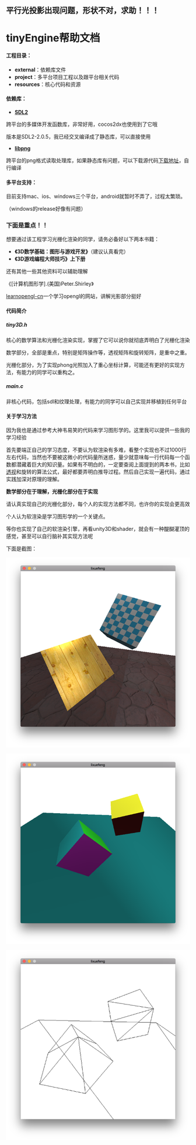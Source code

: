 ## 平行光投影出现问题，形状不对，求助！！！
# tinyEngine帮助文档
#### 工程目录：

- **external**：依赖库文件
- **project**：多平台项目工程以及跟平台相关代码
- **resources**：核心代码和资源

#### 依赖库：

- [**SDL2**](https://www.libsdl.org/download-2.0.php)

跨平台的多媒体开发函数库，非常好用，cocos2dx也使用到了它哦

版本是SDL2-2.0.5，我已经交叉编译成了静态库，可以直接使用

- [**libpng**](http://www.libpng.org/pub/png/libpng.html)

跨平台的png格式读取处理库，如果静态库有问题，可以下载源代码[下载地址](https://sourceforge.net/projects/libpng/files/libpng16/1.6.28/)，自行编译

#### 多平台支持：

目前支持mac、ios、windows三个平台，android就暂时不弄了，过程太繁琐。

（windows的release好像有问题）

### 下面是重点！！

想要通过该工程学习光栅化渲染的同学，请务必备好以下两本书籍：

- **《3D数学基础：图形与游戏开发》**（建议认真看完）
- **《3D游戏编程大师技巧》上下册**

还有其他一些其他资料可以辅助理解

《[计算机图形学].(美国)Peter.Shirley》

[learnopengl-cn](http://learnopengl-cn.readthedocs.io/zh/latest/)一个学习opengl的网站，讲解光影部分挺好

#### 代码简介

##### tiny3D.h 

核心的数学算法和光栅化渲染实现，掌握了它可以说你就彻底弄明白了光栅化渲染

数学部分，全部是重点，特别是矩阵操作等，透视矩阵和旋转矩阵，是重中之重。

光栅化部分，为了实现phong光照加入了重心坐标计算，可能还有更好的实现方法，有能力的同学可以重构之。

##### main.c

非核心代码，包括sdl和纹理处理，有能力的同学可以自己实现并移植到任何平台

#### 关于学习方法

因为我也是通过参考大神韦易笑的代码来学习图形学的。这里我可以提供一些我的学习经验

首先要端正自己的学习态度，不要认为软渲染有多难，看整个实现也不过1000行左右代码，当然也不要被这微小的代码量所迷惑，量少就意味每一行代码每一个函数都潜藏着巨大的知识量。如果有不明白的，一定要查阅上面提到的两本书，比如[透视](http://blog.csdn.net/xiaowei_cqu/article/details/26471527)和旋转的算法公式，最好都要弄明白推导过程。然后自己实现一遍代码，通过实践加深对原理的理解。

**数学部分在于理解，光栅化部分在于实现**

请认真实现自己的光栅化部分，每个人的实现方法都不同，也许你的实现会更高效

个人认为软渲染是学习图形学的一个关键点。

等你也实现了自己的软渲染引擎，再看unity3D和shader，就会有一种醍醐灌顶的感觉，甚至可以自行脑补其实现方法呢



下面是截图：

![](https://github.com/sdlwlxf1/sdlwlxf1.github.io/blob/master/images/tinyEngine/screenshot%202017-03-12%20下午11.15.23.png)

![](https://github.com/sdlwlxf1/sdlwlxf1.github.io/blob/master/images/tinyEngine/screenshot%202017-03-12%20下午11.16.16.png)

![](https://github.com/sdlwlxf1/sdlwlxf1.github.io/blob/master/images/tinyEngine/screenshot%202017-03-12%20下午11.16.43.png)
